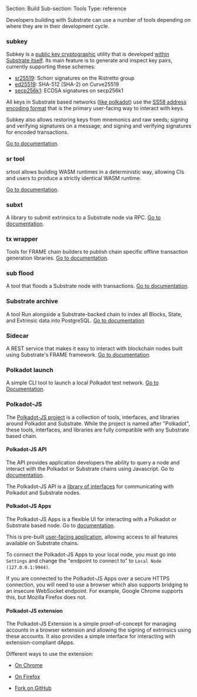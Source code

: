 Section: Build
Sub-section: Tools
Type: reference 

Developers building with Substrate can use a number of tools depending on where they are in their development cycle.

### subkey

Subkey is a [public key cryptographic](https://en.wikipedia.org/wiki/Public-key_cryptography) utility that is developed [within Substrate itself](https://github.com/paritytech/substrate/tree/master/bin/utils/subkey).
Its main feature is to generate and inspect key pairs, currently supporting these schemes:

- [sr25519](https://wiki.polkadot.network/docs/en/learn-cryptography): Schorr signatures on
  the Ristretto group
- [ed25519](https://en.wikipedia.org/wiki/EdDSA#Ed25519): SHA-512 (SHA-2) on Curve25519
- [secp256k1](https://en.bitcoin.it/wiki/Secp256k1): ECDSA signatures on secp256k1

All keys in Substrate based networks ([like polkadot](https://wiki.polkadot.network/docs/learn-accounts#address-format))
use the [SS58 address encoding format](/v3/advanced/ss58/) that is the primary user-facing way to interact with keys.

Subkey also allows restoring keys from mnemonics and raw seeds; signing and verifying signatures
on a message; and signing and verifying signatures for encoded transactions.

[Go to documentation](https://github.com/paritytech/substrate/tree/master/bin/utils/subkey#readme).
### sr tool

srtool allows building WASM runtimes in a deterministic way, allowing CIs and users to produce a strictly identical WASM runtime.

[Go to documentation](https://github.com/paritytech/srtool). 

### subxt
A library to submit extrinsics to a Substrate node via RPC.
[Go to documentation](https://github.com/paritytech/substrate-subxt).


### tx wrapper
Tools for FRAME chain builders to publish chain specific offline transaction generation libraries.
[Go to documentation](https://github.com/paritytech/txwrapper-core).

### sub flood
A tool that floods a Substrate node with transactions.
[Go to documentation](https://github.com/paritytech/sub-flood).

### Substrate archive
A tool Run alongside a Substrate-backed chain to index all Blocks, State, and Extrinsic data into PostgreSQL.
[Go to documentation](https://github.com/paritytech/substrate-archive)

### Sidecar
A REST service that makes it easy to interact with blockchain nodes built using Substrate's FRAME framework.
[Go to documentation](https://github.com/paritytech/substrate-api-sidecar).

### Polkadot launch

A simple CLI tool to launch a local Polkadot test network.
[Go to Documentation](https://github.com/paritytech/polkadot-launch).


### Polkadot-JS

The [Polkadot-JS project](https://polkadot.js.org/docs/) is a collection of tools, interfaces, and libraries around Polkadot and Substrate.
While the project is named after "Polkadot", these tools, interfaces, and libraries are fully compatible with any Substrate based chain.

#### Polkadot-JS API

The API provides application developers the ability to query a node and interact with the Polkadot or Substrate chains using Javascript.
Go to [documentation](https://polkadot.js.org/docs/api).

The Polkadot-JS API is a [library of interfaces](https://github.com/polkadot-js/api) for communicating with Polkadot and Substrate nodes.

#### Polkadot-JS Apps

The Polkadot-JS Apps is a flexible UI for interacting with a Polkadot or Substrate based node.
Go to [documentation](https://polkadot.js.org/apps).

This is pre-built [user-facing application](https://github.com/polkadot-js/apps), allowing access to all features available on Substrate chains.

To connect the Polkadot-JS Apps to your local node, you must go into `Settings` and change the
"endpoint to connect to" to `Local Node (127.0.0.1:9944)`.

If you are connected to the Polkadot-JS Apps over a secure HTTPS connection, you will need to use a browser which also supports bridging to an insecure WebSocket endpoint. 
For example, Google Chrome supports this, but Mozilla Firefox does not.

#### Polkadot-JS extension

The Polkadot-JS Extension is a simple proof-of-concept for managing accounts in a browser extension and allowing the signing of extrinsics using these accounts. 
It also provides a simple interface for interacting with extension-compliant dApps.

Different ways to use the extension:

- [On Chrome](https://chrome.google.com/webstore/detail/polkadot%7Bjs%7D-extension/mopnmbcafieddcagagdcbnhejhlodfdd)

- [On Firefox](https://addons.mozilla.org/en-US/firefox/addon/polkadot-js-extension)

- [Fork on GitHub](https://github.com/polkadot-js/extension)
